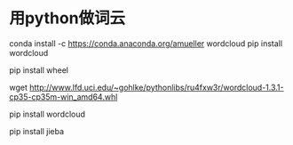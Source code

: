 # 用python做词云

conda install -c https://conda.anaconda.org/amueller wordcloud
pip install wordcloud

pip install wheel

wget http://www.lfd.uci.edu/~gohlke/pythonlibs/ru4fxw3r/wordcloud-1.3.1-cp35-cp35m-win_amd64.whl

pip install wordcloud

pip install jieba